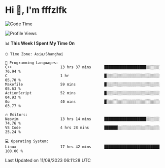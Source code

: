 # Hi 👋, I'm fffzlfk

<!--START_SECTION:waka-->
![Code Time](http://img.shields.io/badge/Code%20Time-400%20hrs%209%20mins-blue)

![Profile Views](http://img.shields.io/badge/Profile%20Views-0-blue)

📊 **This Week I Spent My Time On** 

```text
🕑︎ Time Zone: Asia/Shanghai

💬 Programming Languages: 
C++                      13 hrs 37 mins      ███████████████████░░░░░░   76.94 % 
C                        1 hr                █░░░░░░░░░░░░░░░░░░░░░░░░   05.70 % 
Makefile                 59 mins             █░░░░░░░░░░░░░░░░░░░░░░░░   05.63 % 
ActionScript             52 mins             █░░░░░░░░░░░░░░░░░░░░░░░░   04.93 % 
Go                       40 mins             █░░░░░░░░░░░░░░░░░░░░░░░░   03.77 % 

🔥 Editors: 
Neovim                   13 hrs 14 mins      ███████████████████░░░░░░   74.76 % 
VS Code                  4 hrs 28 mins       ██████░░░░░░░░░░░░░░░░░░░   25.24 % 

💻 Operating System: 
Linux                    17 hrs 42 mins      █████████████████████████   100.00 % 
```


 Last Updated on 11/09/2023 06:11:28 UTC
<!--END_SECTION:waka-->
